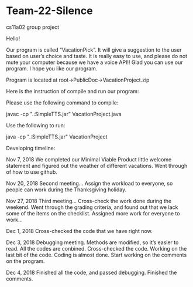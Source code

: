 # Team-22-Silence
cs11a02 group project

Hello! 

Our program is called “VacationPick”. It will give a suggestion to the user based on user’s choice and taste. It is really easy to use, and please do not mute your computer because we have a voice API!! Glad you can use our program. I hope you like our program.

Program is located at root->PublicDoc->VacationProject.zip


Here is the instruction of compile and run our program:

Please use the following command to compile:

javac -cp ".:SimpleTTS.jar" VacationProject.java 

Use the following to run:

java -cp ".:SimpleTTS.jar" VacationProject



Developing timeline:

Nov 7, 2018
We completed our Minimal Viable Product little welcome statement and figured out the weather of different vacations. Went through of how to use github.

Nov 20, 2018
Second meeting...
Assign the workload to everyone, so people can work during the Thanksgiving holiday.

Nov 27, 2018
Third meeting...
Cross-check the work done during the weekend. Went through the grading criteria, and found out that we lack some of the items on the checklist. Assigned more work for everyone to work…

Dec 1, 2018
Cross-checked the code that we have right now.

Dec 3, 2018
Debugging meeting. Methods are modified, so it’s easier to read. All the codes are conbined. Cross-checked the code. Working on the last bit of the code. Coding is almost done. Start working on the comments on the program.

Dec 4, 2018
Finished all the code, and passed debugging.
Finished the comments.
